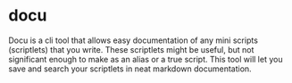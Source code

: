 # docu
Docu is a cli tool that allows easy documentation of any mini scripts (scriptlets) that you write. These scriptlets might be useful, but not significant enough to make as an alias or a true script. This tool will let you save and search your scriptlets in neat markdown documentation.
